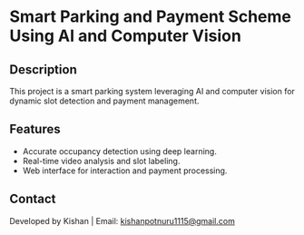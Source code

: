 # Smart Parking and Payment Scheme Using AI and Computer Vision

## Description
This project is a smart parking system leveraging AI and computer vision for dynamic slot detection and payment management.

## Features
- Accurate occupancy detection using deep learning.
- Real-time video analysis and slot labeling.
- Web interface for interaction and payment processing.

## Contact
Developed by Kishan | Email: kishanpotnuru1115@gmail.com
